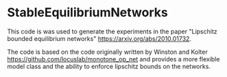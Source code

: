 # StableEquilibriumNetworks

This code is was used to generate the experiments in the paper "Lipschitz bounded equilibrium networks" https://arxiv.org/abs/2010.01732. 

The code is based on the code originally written by Winston and Kolter https://github.com/locuslab/monotone_op_net
and provides a more flexible model class and the ability to enforce lipschitz bounds on the networks.
